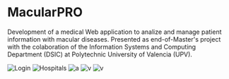 # MacularPRO
Development of a medical Web application to analize and manage patient information with macular diseases.
Presented as end-of-Master's project with the colaboration of the Information Systems and Computing Department (DSIC) at Polytechnic University of Valencia (UPV).

![Login](https://github.com/almarpa/MacularPRO_FrontEnd/assets/38918727/e0825cb9-5e06-4b58-a8c9-4c690d15c930")
![Hospitals](https://github.com/almarpa/MacularPRO_FrontEnd/assets/38918727/37460f6c-7b60-4e4e-aca5-e40517c5e846)
![a](https://github.com/almarpa/MacularPRO_FrontEnd/assets/38918727/9574900d-c800-4575-b3ef-629b985b2067)
![v](https://github.com/almarpa/MacularPRO_FrontEnd/assets/38918727/d0be5ebb-aaa1-4fb0-a024-3d7923e1f65a)
![v](https://github.com/almarpa/MacularPRO_FrontEnd/assets/38918727/e7e3825b-1183-4d8d-aadd-356ea8abaf77)
